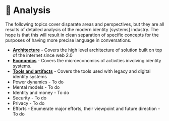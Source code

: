 # 🔬 Analysis

The following topics cover disparate areas and perspectives, but they are all results of detailed analysis of the modern identity [systems] industry. The hope is that this will result in clean separation of specific concepts for the purposes of having more precise language in conversations.

- **[Architecture](architecture/README.md)** - Covers the high level architecture of solution built on top of the internet since web 2.0
- **[Economics](economics/README.md)** - Covers the microeconomics of activities involving identity systems.
- **[Tools and artifacts](tools/README.md)** - Covers the tools used with legacy and digital identity systems
- Power dynamics - To do
- Mental models - To do
- Identity and money - To do
- Security - To do
- Privacy - To do
- Efforts - Enumerate major efforts, their viewpoint and future direction - To do
